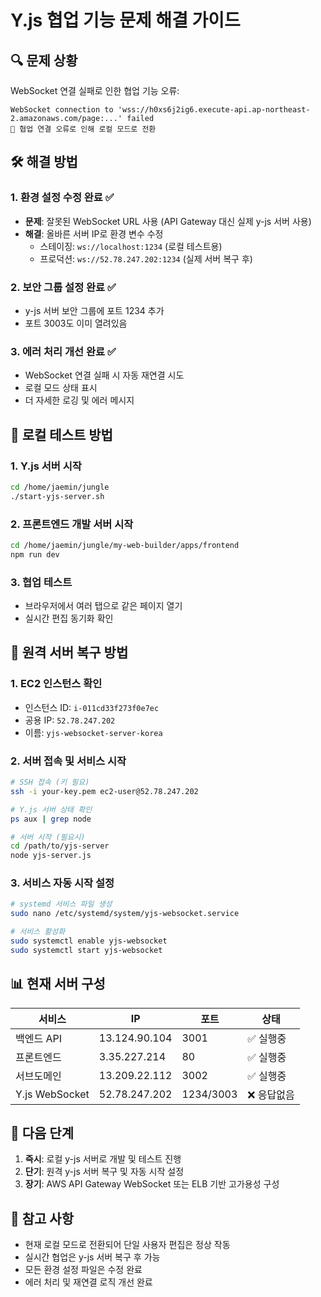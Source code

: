 # Y.js 협업 기능 문제 해결 가이드

## 🔍 문제 상황
WebSocket 연결 실패로 인한 협업 기능 오류:
```
WebSocket connection to 'wss://h0xs6j2ig6.execute-api.ap-northeast-2.amazonaws.com/page:...' failed
🔴 협업 연결 오류로 인해 로컬 모드로 전환
```

## 🛠️ 해결 방법

### 1. 환경 설정 수정 완료 ✅
- **문제**: 잘못된 WebSocket URL 사용 (API Gateway 대신 실제 y-js 서버 사용)
- **해결**: 올바른 서버 IP로 환경 변수 수정
  - 스테이징: `ws://localhost:1234` (로컬 테스트용)
  - 프로덕션: `ws://52.78.247.202:1234` (실제 서버 복구 후)

### 2. 보안 그룹 설정 완료 ✅
- y-js 서버 보안 그룹에 포트 1234 추가
- 포트 3003도 이미 열려있음

### 3. 에러 처리 개선 완료 ✅
- WebSocket 연결 실패 시 자동 재연결 시도
- 로컬 모드 상태 표시
- 더 자세한 로깅 및 에러 메시지

## 🚀 로컬 테스트 방법

### 1. Y.js 서버 시작
```bash
cd /home/jaemin/jungle
./start-yjs-server.sh
```

### 2. 프론트엔드 개발 서버 시작
```bash
cd /home/jaemin/jungle/my-web-builder/apps/frontend
npm run dev
```

### 3. 협업 테스트
- 브라우저에서 여러 탭으로 같은 페이지 열기
- 실시간 편집 동기화 확인

## 🔧 원격 서버 복구 방법

### 1. EC2 인스턴스 확인
- 인스턴스 ID: `i-011cd33f273f0e7ec`
- 공용 IP: `52.78.247.202`
- 이름: `yjs-websocket-server-korea`

### 2. 서버 접속 및 서비스 시작
```bash
# SSH 접속 (키 필요)
ssh -i your-key.pem ec2-user@52.78.247.202

# Y.js 서버 상태 확인
ps aux | grep node

# 서버 시작 (필요시)
cd /path/to/yjs-server
node yjs-server.js
```

### 3. 서비스 자동 시작 설정
```bash
# systemd 서비스 파일 생성
sudo nano /etc/systemd/system/yjs-websocket.service

# 서비스 활성화
sudo systemctl enable yjs-websocket
sudo systemctl start yjs-websocket
```

## 📊 현재 서버 구성

| 서비스 | IP | 포트 | 상태 |
|--------|----|----- |------|
| 백엔드 API | 13.124.90.104 | 3001 | ✅ 실행중 |
| 프론트엔드 | 3.35.227.214 | 80 | ✅ 실행중 |
| 서브도메인 | 13.209.22.112 | 3002 | ✅ 실행중 |
| Y.js WebSocket | 52.78.247.202 | 1234/3003 | ❌ 응답없음 |

## 🔄 다음 단계

1. **즉시**: 로컬 y-js 서버로 개발 및 테스트 진행
2. **단기**: 원격 y-js 서버 복구 및 자동 시작 설정
3. **장기**: AWS API Gateway WebSocket 또는 ELB 기반 고가용성 구성

## 📝 참고 사항

- 현재 로컬 모드로 전환되어 단일 사용자 편집은 정상 작동
- 실시간 협업은 y-js 서버 복구 후 가능
- 모든 환경 설정 파일은 수정 완료
- 에러 처리 및 재연결 로직 개선 완료
